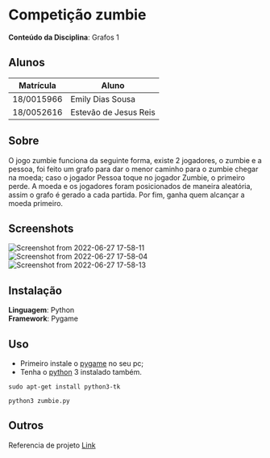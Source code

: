 # Competição zumbie

**Conteúdo da Disciplina**: Grafos 1<br>

## Alunos
|Matrícula | Aluno |
| -- | -- |
| 18/0015966  |  Emily Dias Sousa |
| 18/0052616  |  Estevão de Jesus Reis |

## Sobre 
O jogo zumbie funciona da seguinte forma, existe 2 jogadores, o zumbie e a pessoa, foi feito um grafo para dar o menor caminho para o zumbie chegar na moeda; caso o jogador Pessoa toque no jogador Zumbie, o primeiro perde. A moeda e os jogadores foram posicionados de maneira aleatória, assim o grafo é gerado a cada partida. Por fim, ganha quem alcançar a moeda primeiro.

## Screenshots
![Screenshot from 2022-06-27 17-58-11](https://user-images.githubusercontent.com/52640974/176035177-7d09e437-49bb-48b5-b2d4-96b9613f620e.png)
![Screenshot from 2022-06-27 17-58-04](https://user-images.githubusercontent.com/52640974/176035185-fc2fb9f8-e962-455c-ad30-e72ca0d01eaa.png)
![Screenshot from 2022-06-27 17-58-13](https://user-images.githubusercontent.com/52640974/176035195-ff8d764a-35f8-4775-8aa6-d35fbd227843.png)

## Instalação 
**Linguagem**: Python<br>
**Framework**: Pygame<br>

## Uso 

- Primeiro instale o [pygame](https://pygame-zero.readthedocs.io/en/1.1/installation.html) no seu pc;
- Tenha o [python](https://www.python.org/downloads/) 3 instalado também.

```
sudo apt-get install python3-tk
```

```
python3 zumbie.py
```

## Outros 
Referencia de projeto [Link](https://github.com/hbokmann/Pacman)




